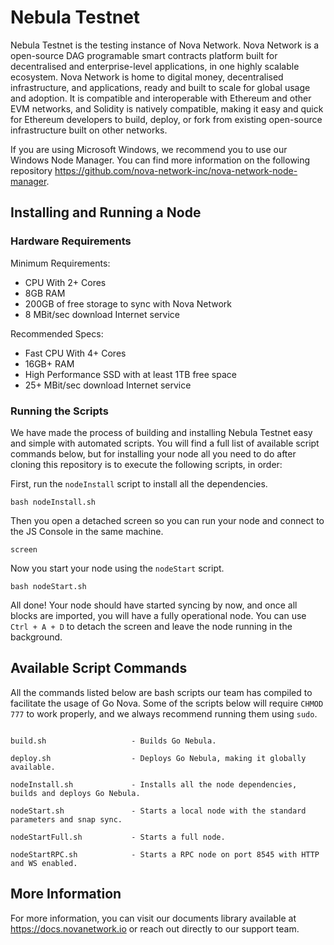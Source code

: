 # Nebula Testnet

Nebula Testnet is the testing instance of Nova Network. Nova Network is a open-source DAG programable smart contracts platform built for decentralised and enterprise-level applications, in one highly scalable ecosystem. Nova Network is home to digital money, decentralised infrastructure, and applications, ready and built to scale for global usage and adoption. It is compatible and interoperable with Ethereum and other EVM networks, and Solidity is natively compatible, making it easy and quick for Ethereum developers to build, deploy, or fork from existing open-source infrastructure built on other networks.

If you are using Microsoft Windows, we recommend you to use our Windows Node Manager. You can find more information on the following repository https://github.com/nova-network-inc/nova-network-node-manager.

## Installing and Running a Node

### Hardware Requirements

Minimum Requirements:

* CPU With 2+ Cores
* 8GB RAM
* 200GB of free storage to sync with Nova Network
* 8 MBit/sec download Internet service

Recommended Specs:

* Fast CPU With 4+ Cores
* 16GB+ RAM
* High Performance SSD with at least 1TB free space
* 25+ MBit/sec download Internet service

### Running the Scripts

We have made the process of building and installing Nebula Testnet easy and simple with automated scripts. You will find a full list of available script commands below, but for installing your node all you need to do after cloning this repository is to execute the following scripts, in order:

First, run the ```nodeInstall``` script to install all the dependencies.

```shell
bash nodeInstall.sh
```

Then you open a detached screen so you can run your node and connect to the JS Console in the same machine.

```shell
screen
```

Now you start your node using the ```nodeStart``` script.

```shell
bash nodeStart.sh
```

All done! Your node should have started syncing by now, and once all blocks are imported, you will have a fully operational node. You can use ```Ctrl + A + D``` to detach the screen and leave the node running in the background.

## Available Script Commands

All the commands listed below are bash scripts our team has compiled to facilitate the usage of Go Nova. Some of the scripts below will require ```CHMOD 777``` to work properly, and we always recommend running them using ```sudo```.

```shell

build.sh                   - Builds Go Nebula.

deploy.sh                  - Deploys Go Nebula, making it globally available.

nodeInstall.sh             - Installs all the node dependencies, builds and deploys Go Nebula.

nodeStart.sh               - Starts a local node with the standard parameters and snap sync.

nodeStartFull.sh           - Starts a full node.

nodeStartRPC.sh            - Starts a RPC node on port 8545 with HTTP and WS enabled.

```

## More Information

For more information, you can visit our documents library available at https://docs.novanetwork.io or reach out directly to our support team.
